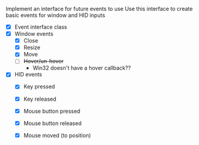 Implement an interface for future events to use
Use this interface to create basic events for window and HID inputs

- [x] Event interface class
- [x] Window events
	- [x] Close
	- [x] Resize
	- [x] Move
	- [ ] ~~Hover/un-hover~~
		- Win32 doesn't have a hover callback??
- [x] HID events
	- [x] Key pressed
	- [x] Key released
	- [x] Mouse button pressed
	- [x] Mouse button released
	- [x] Mouse moved (to position)

